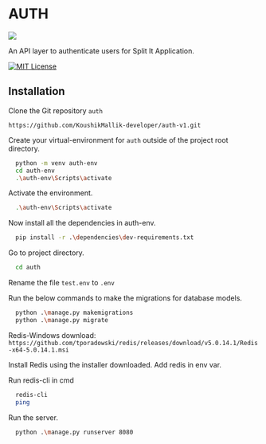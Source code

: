 
# AUTH
![](https://img.shields.io/badge/Python-3.11-green.svg)





An API layer to authenticate users for Split It Application.

[![MIT License](https://img.shields.io/badge/License-MIT-green.svg)](https://choosealicense.com/licenses/mit/)


## Installation

Clone the Git repository `auth`

`https://github.com/KoushikMallik-developer/auth-v1.git`

Create your virtual-environment for `auth` outside of the project root directory.

```bash
  python -m venv auth-env
  cd auth-env
  .\auth-env\Scripts\activate
```
Activate the environment.

```bash
  .\auth-env\Scripts\activate
```
Now install all the dependencies in auth-env.

```bash
  pip install -r .\dependencies\dev-requirements.txt
```
Go to project directory.

```bash
  cd auth
```

Rename the file `test.env` to `.env`

Run the below commands to make the migrations for database models.

```bash
  python .\manage.py makemigrations
  python .\manage.py migrate
```
Redis-Windows download:
```https://github.com/tporadowski/redis/releases/download/v5.0.14.1/Redis-x64-5.0.14.1.msi```

Install Redis using the installer downloaded.
Add redis in env var.

Run redis-cli in cmd
```bash
  redis-cli
  ping
```

Run the server.

```bash
  python .\manage.py runserver 8080
```
